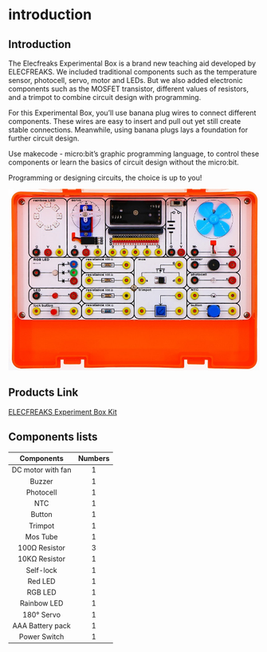 # introduction 

## Introduction 

The Elecfreaks Experimental Box is a brand new teaching aid developed by ELECFREAKS. We included traditional components such as the temperature sensor, photocell, servo, motor and LEDs. But we also added electronic components such as the MOSFET transistor, different values of resistors, and a trimpot to combine circuit design with programming.

For this Experimental Box, you’ll use banana plug wires to connect different components. These wires are easy to insert and pull out yet still create stable connections. Meanwhile, using banana plugs lays a foundation for further circuit design.

Use makecode - micro:bit’s graphic programming language, to control these components or learn the basics of circuit design without the micro:bit. 

Programming or designing circuits, the choice is up to you!

![](./images/yg4f3xe.jpg)

## Products Link

[ELECFREAKS Experiment Box Kit](https://shop.elecfreaks.com/products/elecfreaks-experiment-box-kit-without-micro-bit-board?_pos=1&_sid=ac099db2f&_ss=r)

## Components lists 


Components | Numbers
:-: | :-: 
DC motor with fan|1
Buzzer|1
Photocell|1
NTC|1
Button|1
Trimpot|1
Mos Tube|1
100Ω Resistor|3
10KΩ Resistor|1
Self-lock|1
Red LED|1
RGB LED|1
Rainbow LED|1
180° Servo|1
AAA Battery pack|1
Power Switch|1


